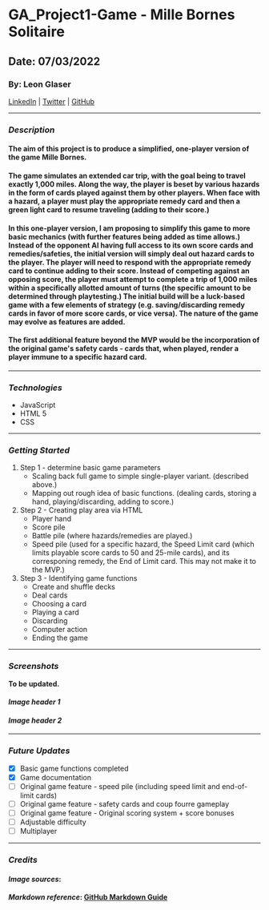 # GA_Project1-Game - Mille Bornes Solitaire

## Date: 07/03/2022

### By: Leon Glaser

[LinkedIn](https://www.linkedin.com/in/leon-glaser-02645322/) |
[Twitter](https://twitter.com/sirescapist) |
[GitHub](https://github.com/lnglaser)

---

### **_Description_**

#### **The aim of this project is to produce a simplified, one-player version of the game Mille Bornes.**

#### **The game simulates an extended car trip, with the goal being to travel exactly 1,000 miles. Along the way, the player is beset by various hazards in the form of cards played against them by other players. When face with a hazard, a player must play the appropriate remedy card and then a green light card to resume traveling (adding to their score.)**

#### **In this one-player version, I am proposing to simplify this game to more basic mechanics (with further features being added as time allows.) Instead of the opponent AI having full access to its own score cards and remedies/safeties, the initial version will simply deal out hazard cards to the player. The player will need to respond with the appropriate remedy card to continue adding to their score. Instead of competing against an opposing score, the player must attempt to complete a trip of 1,000 miles within a specifically allotted amount of turns (the specific amount to be determined through playtesting.) The initial build will be a luck-based game with a few elements of strategy (e.g. saving/discarding remedy cards in favor of more score cards, or vice versa). The nature of the game may evolve as features are added.**

#### **The first additional feature beyond the MVP would be the incorporation of the original game's safety cards - cards that, when played, render a player immune to a specific hazard card.**

---

### **_Technologies_**

- JavaScript
- HTML 5
- CSS

---

### **_Getting Started_**

1. Step 1 - determine basic game parameters
   - Scaling back full game to simple single-player variant. (described above.)
   - Mapping out rough idea of basic functions. (dealing cards, storing a hand, playing/discarding, adding to score.)
2. Step 2 - Creating play area via HTML
   - Player hand
   - Score pile
   - Battle pile (where hazards/remedies are played.)
   - Speed pile (used for a specific hazard, the Speed Limit card (which limits playable score cards to 50 and 25-mile cards), and its corresponing remedy, the End of Limit card. This may not make it to the MVP.)
3. Step 3 - Identifying game functions
   - Create and shuffle decks
   - Deal cards
   - Choosing a card
   - Playing a card
   - Discarding
   - Computer action
   - Ending the game

---

### **_Screenshots_**

**To be updated.**

#### **_Image header 1_**

#### **_Image header 2_**

---

### **_Future Updates_**

- [x] Basic game functions completed
- [x] Game documentation
- [ ] Original game feature - speed pile (including speed limit and end-of-limit cards)
- [ ] Original game feature - safety cards and coup fourre gameplay
- [ ] Original game feature - Original scoring system + score bonuses
- [ ] Adjustable difficulty
- [ ] Multiplayer

---

### **_Credits_**

#### **_Image sources_**:

#### **_Markdown reference_**: [GitHub Markdown Guide](https://gist.github.com/cuonggt/9b7d08a597b167299f0d)
